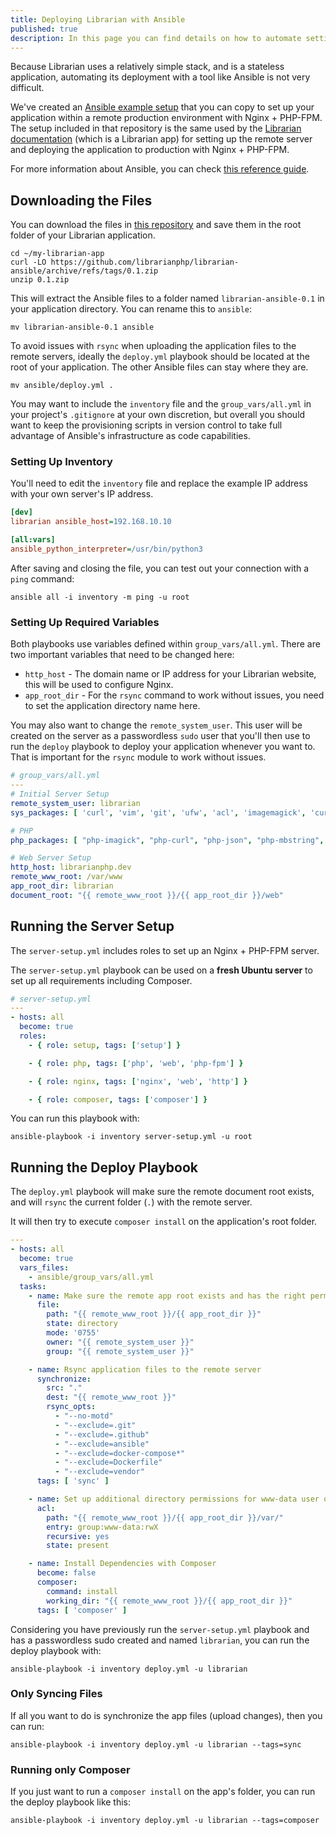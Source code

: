 ```yaml
---
title: Deploying Librarian with Ansible
published: true
description: In this page you can find details on how to automate setting up and deploying a Librarian application to a remote Ubuntu server with Ansible.
---
```


Because Librarian uses a relatively simple stack, and is a stateless application, automating its deployment with a tool like Ansible is not very difficult.

We've created an [Ansible example setup](https://github.com/librarianphp/librarian-ansible) that you can copy to set up your application within a remote production environment with Nginx + PHP-FPM.
The setup included in that repository is the same used by the [Librarian documentation](https://librarianphp.dev) (which is a Librarian app) for setting up the remote server and deploying the application to production with Nginx + PHP-FPM.

For more information about Ansible, you can check [this reference guide](https://www.digitalocean.com/community/cheatsheets/how-to-use-ansible-cheat-sheet-guide).

## Downloading the Files
You can download the files in [this repository](https://github.com/librarianphp/librarian-ansible) and save them in the root folder of your Librarian application. 

```shell
cd ~/my-librarian-app
curl -LO https://github.com/librarianphp/librarian-ansible/archive/refs/tags/0.1.zip
unzip 0.1.zip
```

This will extract the Ansible files to a folder named `librarian-ansible-0.1` in your application directory. You can rename this to `ansible`:

```shell
mv librarian-ansible-0.1 ansible
```

To avoid issues with `rsync` when uploading the application files to the remote servers, ideally the `deploy.yml` playbook should be located at the root of your application. The other Ansible files can stay where they are.

```shell
mv ansible/deploy.yml .
```

You may want to include the `inventory` file and the `group_vars/all.yml` in your project's `.gitignore` at your own discretion, but overall you should want to keep the provisioning scripts in version control to take full advantage of Ansible's infrastructure as code capabilities.

### Setting Up Inventory

You'll need to edit the `inventory` file and replace the example IP address with your own server's IP address.

```ini
[dev]
librarian ansible_host=192.168.10.10

[all:vars]
ansible_python_interpreter=/usr/bin/python3
```

After saving and closing the file, you can test out your connection with a `ping` command:

```shell
ansible all -i inventory -m ping -u root
```

### Setting Up Required Variables

Both playbooks use variables defined within `group_vars/all.yml`. There are two important variables that need to be changed here:
- `http_host` - The domain name or IP address for your Librarian website, this will be used to configure Nginx.
- `app_root_dir` - For the `rsync` command to work without issues, you need to set the application directory name here.

You may also want to change the `remote_system_user`. This user will be created on the server as a passwordless `sudo` user that you'll then use to run the `deploy` playbook to deploy your application whenever you want to.
That is important for the `rsync` module to work without issues.

```yml
# group_vars/all.yml
---
# Initial Server Setup
remote_system_user: librarian
sys_packages: [ 'curl', 'vim', 'git', 'ufw', 'acl', 'imagemagick', 'curl']

# PHP
php_packages: [ "php-imagick", "php-curl", "php-json", "php-mbstring", "php-bcmath", "php-xml" ]

# Web Server Setup
http_host: librarianphp.dev
remote_www_root: /var/www
app_root_dir: librarian
document_root: "{{ remote_www_root }}/{{ app_root_dir }}/web"
```

## Running the Server Setup

The `server-setup.yml` includes roles to set up an Nginx + PHP-FPM server.

The `server-setup.yml` playbook can be used on a **fresh Ubuntu server** to set up all requirements including Composer.
```yml
# server-setup.yml
---
- hosts: all
  become: true
  roles:
    - { role: setup, tags: ['setup'] }

    - { role: php, tags: ['php', 'web', 'php-fpm'] }

    - { role: nginx, tags: ['nginx', 'web', 'http'] }

    - { role: composer, tags: ['composer'] }
```

You can run this playbook with:

```shell
ansible-playbook -i inventory server-setup.yml -u root
```
## Running the Deploy Playbook

The `deploy.yml` playbook will make sure the remote document root exists, and will `rsync` the current folder (`.`) with the remote server.

It will then try to execute `composer install` on the application's root folder.

```yaml
---
- hosts: all
  become: true
  vars_files:
    - ansible/group_vars/all.yml
  tasks:
    - name: Make sure the remote app root exists and has the right permissions
      file:
        path: "{{ remote_www_root }}/{{ app_root_dir }}"
        state: directory
        mode: '0755'
        owner: "{{ remote_system_user }}"
        group: "{{ remote_system_user }}"

    - name: Rsync application files to the remote server
      synchronize:
        src: "."
        dest: "{{ remote_www_root }}"
        rsync_opts:
          - "--no-motd"
          - "--exclude=.git"
          - "--exclude=.github"
          - "--exclude=ansible"
          - "--exclude=docker-compose*"
          - "--exclude=Dockerfile"
          - "--exclude=vendor"
      tags: [ 'sync' ]

    - name: Set up additional directory permissions for www-data user on storage folder
      acl:
        path: "{{ remote_www_root }}/{{ app_root_dir }}/var/"
        entry: group:www-data:rwX
        recursive: yes
        state: present

    - name: Install Dependencies with Composer
      become: false
      composer:
        command: install
        working_dir: "{{ remote_www_root }}/{{ app_root_dir }}"
      tags: [ 'composer' ]
```

Considering you have previously run the `server-setup.yml` playbook and has a passwordless sudo created and named `librarian`, you can run the deploy playbook with:

```shell
ansible-playbook -i inventory deploy.yml -u librarian
```

### Only Syncing Files

If all you want to do is synchronize the app files (upload changes), then you can run:

```shell
ansible-playbook -i inventory deploy.yml -u librarian --tags=sync
```

### Running only Composer

If you just want to run a `composer install` on the app's folder, you can run the deploy playbook like this:

```shell
ansible-playbook -i inventory deploy.yml -u librarian --tags=composer
```